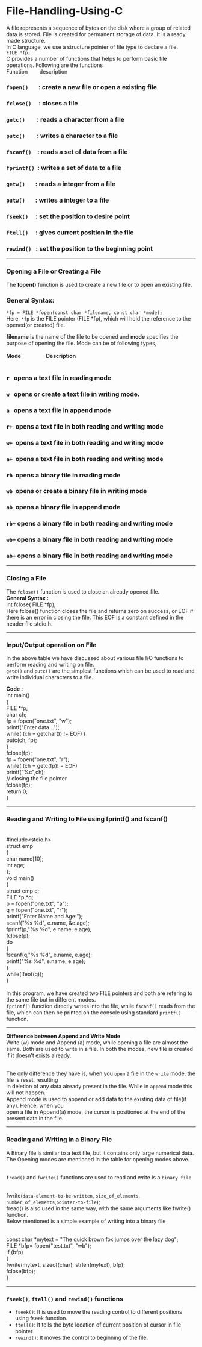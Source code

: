 # File-Handling-Using-C
A file represents a sequence of bytes on the disk where a group of related data is stored. 
File is created for permanent storage of data. It is a ready made structure. 
<br>In C language, we use a structure pointer of file type to declare a file.
<br>`FILE *fp;`<br>
C provides a number of functions that helps to perform basic file operations. Following are the functions<br>
Function &nbsp;&nbsp;&nbsp;&nbsp;&nbsp;&nbsp;&nbsp;description<br>
### `fopen()`&nbsp;&nbsp;&nbsp;&nbsp;&nbsp;&nbsp;&nbsp;: create a new file or open a existing file<br>
### `fclose()`&nbsp;&nbsp;&nbsp;&nbsp;&nbsp;: closes a file<br>
### `getc()`&nbsp;&nbsp;&nbsp;&nbsp;&nbsp;&nbsp;&nbsp;&nbsp;: reads a character from a file<br>
### `putc()` &nbsp;&nbsp;&nbsp;&nbsp;&nbsp;&nbsp;&nbsp;: writes a character to a file<br>
### `fscanf()`&nbsp;&nbsp;&nbsp;&nbsp;: reads a set of data from a file<br>
### `fprintf()`&nbsp;&nbsp;: writes a set of data to a file<br>
### `getw()`&nbsp;&nbsp;&nbsp;&nbsp;&nbsp;&nbsp;&nbsp;: reads a integer from a file<br>
### `putw()`&nbsp;&nbsp;&nbsp;&nbsp;&nbsp;&nbsp;&nbsp;: writes a integer to a file<br>
### `fseek()`&nbsp;&nbsp;&nbsp;&nbsp;&nbsp;: set the position to desire point<br>
### `ftell()`&nbsp;&nbsp;&nbsp;&nbsp;&nbsp;: gives current position in the file<br>
### `rewind()`&nbsp;&nbsp;&nbsp;: set the position to the beginning point<br>


***

### Opening a File or Creating a File<br>
The **fopen()** function is used to create a new file or to open an existing file.<br>
### General Syntax:<br>
`*fp = FILE *fopen(const char *filename, const char *mode);`<br>
Here, `*fp` is the FILE pointer (FILE *fp), which will hold the reference to the opened(or created) file.<br>

**filename** is the name of the file to be opened and **mode** specifies the purpose of opening the file.
Mode can be of following types,<br>
<br>
**Mode** &nbsp;&nbsp;&nbsp;&nbsp;&nbsp;&nbsp;&nbsp;&nbsp;&nbsp;&nbsp;&nbsp;&nbsp;&nbsp;&nbsp;&nbsp; **Description**<br><br>
### `r` &nbsp;&nbsp;opens a text file in reading mode<br>
### `w` &nbsp;&nbsp;opens or create a text file in writing mode.<br>
### `a` &nbsp;&nbsp;opens a text file in append mode<br>
### `r+` &nbsp;opens a text file in both reading and writing mode<br>
### `w+` &nbsp;opens a text file in both reading and writing mode<br>
### `a+` &nbsp;opens a text file in both reading and writing mode<br>
### `rb` &nbsp;opens a binary file in reading mode<br>
### `wb` &nbsp;opens or create a binary file in writing mode<br>
### `ab` &nbsp;opens a binary file in append mode<br>
### `rb+` opens a binary file in both reading and writing mode<br>
### `wb+` opens a binary file in both reading and writing mode<br>
### `ab+` opens a binary file in both reading and writing mode<br>


***
### Closing a File <br>
The `fclose()` function is used to close an already opened file.<br>
**General Syntax :**<br>
int fclose( FILE *fp);<br>
Here fclose() function closes the file and returns zero on success, or EOF if there is an error in closing the file. 
This EOF is a constant defined in the header file stdio.h.

***
### Input/Output operation on File<br>
In the above table we have discussed about various file I/O functions to perform reading and writing
on file. <br>`getc()` and `putc()` are the simplest functions which can be used to read and write
individual characters to a file.<br>

**Code :**<br>
int main()<br>
{<br>
FILE *fp;<br>
char ch;<br>
fp = fopen("one.txt", "w");<br>
printf("Enter data...");<br>
while( (ch = getchar()) != EOF) {<br>
putc(ch, fp);<br>
}<br>
fclose(fp);<br>
fp = fopen("one.txt", "r");<br>
while( (ch = getc(fp)! = EOF)<br>
printf("%c",ch);<br>
// closing the file pointer<br>
fclose(fp);<br>
return 0;<br>
}<br>

***
### Reading and Writing to File using fprintf() and fscanf()<br><br>
#include<stdio.h><br>
struct emp<br>
{<br>
char name[10];<br>
int age;<br>
};<br>
void main()<br>
{<br>
struct emp e;<br>
FILE *p,*q;<br>
p = fopen("one.txt", "a");<br>
q = fopen("one.txt", "r");<br>
printf("Enter Name and Age:");<br>
scanf("%s %d", e.name, &e.age);<br>
fprintf(p,"%s %d", e.name, e.age);<br>
fclose(p);<br>
do<br>
{<br>
fscanf(q,"%s %d", e.name, e.age);<br>
printf("%s %d", e.name, e.age);<br>
}<br>
while(!feof(q));<br>
}<br><br>
In this program, we have created two FILE pointers and both are refering to the same file but in different modes.<br>
`fprintf()` function directly writes into the file, while `fscanf()` reads from the file, which can then be printed on 
the console using standard `printf()` function.


***
**Difference between Append and Write Mode**<br>
Write (w) mode and Append (a) mode, while opening a file are almost the same. Both are used to write in a file. 
In both the modes, new file is created if it doesn't exists already.<br><br>

The only difference they have is, when you `open` a file in the `write` mode, the file is reset, resulting<br>
in deletion of any data already present in the file. While in `append` mode this will not happen.<br>
Append mode is used to append or add data to the existing data of file(if any). Hence, when you<br>
open a file in Append(a) mode, the cursor is positioned at the end of the present data in the file.<br>

***
### Reading and Writing in a Binary File<br>
A Binary file is similar to a text file, but it contains only large numerical data. The Opening modes are mentioned 
in the table for opening modes above.<br><br>

`fread()` and `fwrite()` functions are used to read and write is a `binary file`.<br><br>

fwrite(`data-element-to-be-written`, `size_of_elements`, `number_of_elements`,`pointer-to-file`);<br>
fread() is also used in the same way, with the same arguments like fwrite() function.<br>
Below mentioned is a simple example of writing into a binary file<br><br>

const char *mytext = "The quick brown fox jumps over the lazy dog";<br>
FILE *bfp= fopen("test.txt", "wb");<br>
if (bfp)<br>
{<br>
fwrite(mytext, sizeof(char), strlen(mytext), bfp);<br>
fclose(bfp);<br>
}<br>

***
### `fseek()`, `ftell()` and `rewind()` functions<br>
* `fseek()`: It is used to move the reading control to different positions using fseek function.
* `ftell()`: It tells the byte location of current position of cursor in file pointer.
* `rewind()`: It moves the control to beginning of the file.

